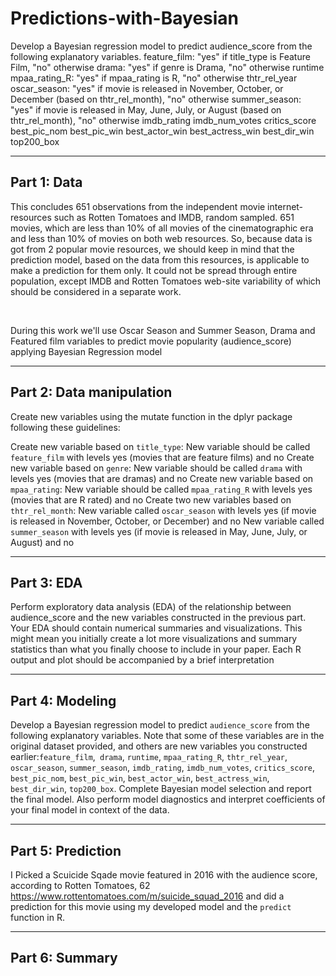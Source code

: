 # Predictions-with-Bayesian
Develop a Bayesian regression model to predict audience_score from the following explanatory variables.
feature_film: "yes" if title_type is Feature Film, "no" otherwise
drama: "yes" if genre is Drama, "no" otherwise
runtime
mpaa_rating_R: "yes" if mpaa_rating is R, "no" otherwise
thtr_rel_year
oscar_season: "yes" if movie is released in November, October, or December (based on thtr_rel_month), "no" otherwise
summer_season: "yes" if movie is released in May, June, July, or August (based on thtr_rel_month), "no" otherwise
imdb_rating
imdb_num_votes
critics_score
best_pic_nom
best_pic_win
best_actor_win
best_actress_win
best_dir_win
top200_box

* * *

## Part 1: Data
<p> This concludes 651 observations from the independent movie internet-resources such as Rotten Tomatoes and IMDB, random sampled. 651 movies, which are less than 10% of all movies of the cinematographic era and less than 10% of movies on both web resources. So, because data is got from 2 popular movie resources, we should keep in mind that the prediction model, based on the data from this resources, is applicable to make a prediction for them only. It could not be spread through entire population, except IMDB and Rotten Tomatoes web-site variability of which should be considered in a separate work. </p><br>
<p>During this work we'll use Oscar Season and Summer Season, Drama and Featured film  variables to predict movie popularity (audience_score) applying Bayesian Regression model </p>



* * *

## Part 2: Data manipulation
Create new variables using the mutate function in the dplyr package following these guidelines:

Create new variable based on `title_type`: New variable should be called `feature_film` with levels yes (movies that are feature films) and no 
Create new variable based on `genre`: New variable should be called `drama` with levels yes (movies that are dramas) and no 
Create new variable based on `mpaa_rating`: New variable should be called `mpaa_rating_R` with levels yes (movies that are R rated) and no 
Create two new variables based on `thtr_rel_month`:
New variable called `oscar_season` with levels yes (if movie is released in November, October, or December) and no 
New variable called `summer_season` with levels yes (if movie is released in May, June, July, or August) and no

* * *

## Part 3: EDA
Perform exploratory data analysis (EDA) of the relationship between audience_score and the new variables constructed in the previous part. Your EDA should contain numerical summaries and visualizations. This might mean you initially create a lot more visualizations and summary statistics than what you finally choose to include in your paper. Each R output and plot should be accompanied by a brief interpretation

* * *

## Part 4: Modeling
 Develop a Bayesian regression model to predict `audience_score` from the following explanatory variables. Note that some of these variables are in the original dataset provided, and others are new variables you constructed earlier:`feature_film`,` drama`, `runtime`, `mpaa_rating_R`, `thtr_rel_year`, `oscar_season`, `summer_season`, `imdb_rating`, `imdb_num_votes`, `critics_score`, `best_pic_nom`, `best_pic_win`, `best_actor_win`, `best_actress_win`, `best_dir_win`, `top200_box`. Complete Bayesian model selection and report the final model. Also perform model diagnostics and interpret coefficients of your final model in context of the data.

* * *

## Part 5: Prediction
I Picked a Scuicide Sqade  movie  featured in 2016 with the audience score, according to Rotten Tomatoes, 62 https://www.rottentomatoes.com/m/suicide_squad_2016 and did a prediction for this movie using my developed model and the `predict` function in R.

* * *

## Part 6: Summary



